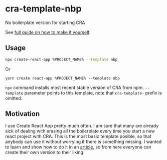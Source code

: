# cra-template-nbp

No boilerplate version for starting CRA

See [full guide on how to make it yourself](https://dev.to/alejandrogutierrezb/make-your-own-create-react-app-the-quick-and-easy-way-3elc).

## Usage

```bash
npx create-react-app %PROJECT_NAME% --template nbp
```

Or

```shell script
yarn create react-app %PROJECT_NAME% --template nbp
```

`npx` command installs most recent stable version of CRA from npm. `--template` parameter points to this template, note that `cra-template-` prefix is omitted.

## Motivation

I use Create React App pretty much often. I am sure that many are already sick of dealing with erasing all the boilerplate every time you start a new react project with CRA.
This is the most basic template posible, so that anybody can use it without worrying if there is something missing.
I wanted to learn and show how to do it in an [article](https://dev.to/alejandrogutierrezb/make-your-own-create-react-app-the-quick-and-easy-way-3elc), so from here everyone can create their own version to their liking.
